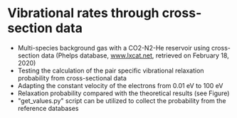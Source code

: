 # Vibrational rates through cross-section data
* Multi-species background gas with a CO2-N2-He reservoir using cross-section data (Phelps database, www.lxcat.net, retrieved on February 18, 2020)
* Testing the calculation of the pair specific vibrational relaxation probability from cross-sectional data
* Adapting the constant velocity of the electrons from 0.01 eV to 100 eV
* Relaxation probability compared with the theoretical results (see Figure)
* "get_values.py" script can be utilized to collect the probability from the reference databases